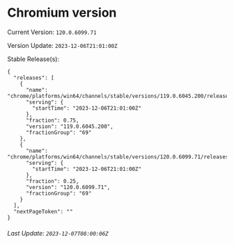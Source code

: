 # Chromium version

Current Version: `120.0.6099.71`

Version Update: `2023-12-06T21:01:00Z`

Stable Release(s):
```
{
  "releases": [
    {
      "name": "chrome/platforms/win64/channels/stable/versions/119.0.6045.200/releases/1701896460",
      "serving": {
        "startTime": "2023-12-06T21:01:00Z"
      },
      "fraction": 0.75,
      "version": "119.0.6045.200",
      "fractionGroup": "69"
    },
    {
      "name": "chrome/platforms/win64/channels/stable/versions/120.0.6099.71/releases/1701896460",
      "serving": {
        "startTime": "2023-12-06T21:01:00Z"
      },
      "fraction": 0.25,
      "version": "120.0.6099.71",
      "fractionGroup": "69"
    }
  ],
  "nextPageToken": ""
}
```

###### Last Update: `2023-12-07T08:00:06Z`
        